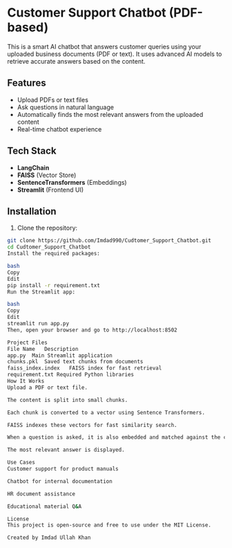 # Customer Support Chatbot (PDF-based)

This is a smart AI chatbot that answers customer queries using your uploaded business documents (PDF or text). It uses advanced AI models to retrieve accurate answers based on the content.

## Features

- Upload PDFs or text files
- Ask questions in natural language
- Automatically finds the most relevant answers from the uploaded content
- Real-time chatbot experience

## Tech Stack

- **LangChain**
- **FAISS** (Vector Store)
- **SentenceTransformers** (Embeddings)
- **Streamlit** (Frontend UI)

## Installation

1. Clone the repository:

```bash
git clone https://github.com/Imdad990/Cudtomer_Support_Chatbot.git
cd Cudtomer_Support_Chatbot
Install the required packages:

bash
Copy
Edit
pip install -r requirement.txt
Run the Streamlit app:

bash
Copy
Edit
streamlit run app.py
Then, open your browser and go to http://localhost:8502

Project Files
File Name	Description
app.py	Main Streamlit application
chunks.pkl	Saved text chunks from documents
faiss_index.index	FAISS index for fast retrieval
requirement.txt	Required Python libraries
How It Works
Upload a PDF or text file.

The content is split into small chunks.

Each chunk is converted to a vector using Sentence Transformers.

FAISS indexes these vectors for fast similarity search.

When a question is asked, it is also embedded and matched against the chunks.

The most relevant answer is displayed.

Use Cases
Customer support for product manuals

Chatbot for internal documentation

HR document assistance

Educational material Q&A

License
This project is open-source and free to use under the MIT License.

Created by Imdad Ullah Khan









